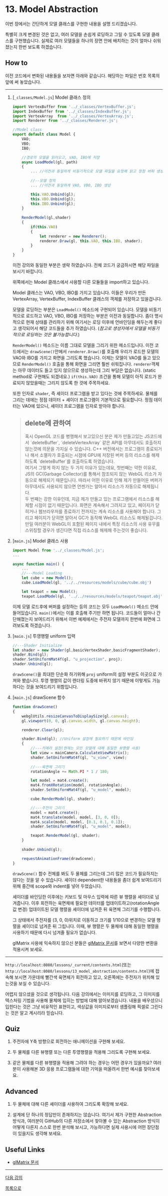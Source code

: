 # 13. Model Abstraction

이번 장에서는 간단하게 모델 클래스를 구현한 내용을 설명 드리겠습니다.

특별히 크게 변경된 것은 없고, 여러 모델을 손쉽게 로딩하고 그릴 수 있도록 모델 클래스를 구현했습니다. 실제로 여러 모델들을 하나의 장면 안에 배치하는 것이 얼마나 쉬워졌는지 한번 보도록 하겠습니다.

## How to

이전 코드에서 변화된 내용들을 보자면 아래와 같습니다. 해당하는 파일은 번호 목록의 앞에 써 놓았습니다.

---
1. [`_classes/Model.js`] Model 클래스 정의

    ```js
    import VertexBuffer from '../_classes/VertexBuffer.js';
    import IndexBuffer from '../_classes/IndexBuffer.js';
    import VertexArray  from '../_classes/VertexArray.js';
    import Renderer from '../_classes/Renderer.js';

    //Model class
    export default class Model {
        VAO;
        VBO;
        IBO;

        //경로의 모델을 읽어오고, VAO, IBO에 저장
        async LoadModel(gl, path)
        {
            ... //이전과 동일하게 비동기적으로 모델 파일을 요청해 읽고 정점 버퍼 생성
            
            //--모델 정의
            ... //이전과 동일하게 VAO, VBO, IBO 생성

            this.VAO.Unbind(gl);
            this.VBO.Unbind(gl);
            this.IBO.Unbind(gl);
        }
        
        RenderModel(gl,shader)
        {
            if(this.VAO)
            {
                let renderer = new Renderer();
                renderer.Draw(gl, this.VAO, this.IBO, shader);
            }
        }
    }
    ```
    
    이전 강의와 동일한 부분은 생략 하였습니다. 전체 코드가 궁금하시면 해당 파일을 보시기 바랍니다.

    위쪽에서는 Model 클래스에서 사용할 다른 모듈들을 import하고 있습니다.

    Model 클래스는 VAO, VBO, IBO를 가지고 있습니다. 이들은 우리가 만든 VertexArray, VertexBuffer, IndexBuffer 클래스의 객체를 저장하고 있을겁니다.

    모델을 로딩하는 부분은 `LoadModel()` 메소드에 구현되어 있습니다. 모델을 비동기적으로 로드하고 VAO, VBO, IBO를 저장하는 부분은 이전과 동일합니다. 좀더 명시적으로 현재 상태를 관리하기 위해 여기서는 로딩 이후에 언바인딩을 해두는게 좋다고 생각되어서 해당 코드들을 추가 하였습니다. (*참고로 생성자에서 모델을 비동기적으로 로딩하는 것은 불가능합니다.*)

    `RenderModel()` 메소드는 이름 그대로 모델을 그리기 위한 메소드입니다. 이전 코드에서는 `drawScene()`안에서 `renderer.Draw()`를 호출해 우리가 로드한 모델의 VAO와 IBO를 가지고 화면을 그리도록 했습니다. 이제는 모델이 VAO를 들고 있으므로 `RenderModel()` 호출을 통해 화면을 그리면 훨씬 쉬워집니다. `renderer`객체는 아무 데이터도 들고 있지 않으므로 생성하는데 그리 부담은 없습니다. (static method로 구현해도 되겠네요.) `if(this.VAO)` 조건을 통해 모델이 아직 로드가 완료되지 않았을때는 그리지 않도록 한 것에 주목하세요.

    또한 인자로 `shader`, 즉 셰이더 프로그램을 받고 있다는 것에 주목하세요. 물체를 그리는 데에는 정점 데이터 + 셰이더 프로그램이 기본적으로 필요합니다. 정점 데이터는 VAO에 있으니, 셰이더 프로그램을 인자로 받아야 합니다.

    > <p><h2> delete에 관하여 </h2></p>
    > <p>혹시 OpenGL 코드를 병행해서 보고있으신 분은 제가 만들고있는 JS코드에서 `deleteBuffer`, `deleteVertexArray` 같은 API를 아무데서도 호출하지 않는것에 의문을 가지실 수 있습니다. C++ 버전에서는 프로그램이 종료되거나 해서 소멸자가 호출되는 시점에 GPU에 저장된 버퍼 등의 리소스를 해제하도록 `deleteBuffer`를 호출하도록 하였습니다.</br>
    > 여기서 그렇게 하지 않는 두 가지 이유가 있는데요, 첫번째는 약한 이유로, JS의 GC(Garbage Collector)를 통해서 참조되지 않는 WebGL 리소가 자동으로 해제되기 때문입니다. 따라서 어떤 이유로 인해 제가 만들어둔 버퍼가 아무데서도 사용되지 않으면 언젠가는 알아서 리소스가 자동으로 해제됩니다.</br>
    > 두 번째는 강한 이유인데, 지금 제가 만들고 있는 프로그램에서 리소스를 해제할 시점이 없기 때문입니다. 화면은 계속해서 그려지고 있고, 페이지가 닫히거나 웹브라우저를 종료하기 전까지는 계속 리소스를 사용해야 합니다. 그리고 페이지가 닫히면 알아서 GC가 동작해 WebGL 리소스도 해제될겁니다.</br>
    > 만일 여러분이 WebGL이 포함된 페이지 내에서 특정 리소스의 사용 유무를 스위칭할 경우가 생긴다면 직접 리소스를 해제해 주는것이 좋습니다.</p>
    

2. [`main.js`] Model 클래스 사용

    ```js
    import Model from '../_classes/Model.js';
    ...

    async function main() {
        ...
        //---Model Loading
        let cube = new Model();
        cube.LoadModel(gl, '../../resources/models/cube/cube.obj')

        let teapot = new Model();
        teapot.LoadModel(gl, '../../resources/models/teapot/teapot.obj')
    ```

    이제 모델 로드후에 버퍼를 설정하는 등의 코드는 모두 `LoadModel()` 메소드 안에 들어있습니다. `main()`에서는 이를 호출해 주기만 하면 됩니다. 코드들이 얼마나 간단해졌는지 보여드리기 위해서 이번 예제에서는 주전자 모델까지 한번에 화면에 그려보도록 하겠습니다.

3. [`maio.js`] 투영행렬 uniform 입력

    ```js
    //---Shader Initialize
    let shader = new Shader(gl,basicVertexShader,basicFragmentShader);
    shader.Bind(gl);
    shader.SetUniformMat4f(gl, "u_projection", proj); 
    shader.Unbind(gl);
    ```

    `drawScene()`을 최대한 단순화 하기위해 `proj` uniform의 설정 부분도 이곳으로 가져와 봤습니다. 투영 행렬의 값이 렌더링 도중에 바뀌지 않기 때문에 이렇게도 가능하다는 것을 보여드리기 위함입니다.

4. [`main.js`] drawScene 함수

    ```js
    function drawScene()
    {
        webglUtils.resizeCanvasToDisplaySize(gl.canvas);
        gl.viewport(0, 0, gl.canvas.width, gl.canvas.height);

        renderer.Clear(gl);

        shader.Bind(gl); //Uniform 설정에 필요하기 때문에 바인딩
        {
            //---카메라 설정(현재는 모든 모델에 대해 동일한 뷰행렬 사용)
            let view = mainCamera.CalculateViewMatrix();
            shader.SetUniformMat4f(gl, "u_view", view);
            
            //---육면체 그리기
            rotationAngle += Math.PI * 1 / 180;

            let model = mat4.create();
            mat4.fromXRotation(model, rotationAngle);
            shader.SetUniformMat4f(gl, "u_model", model);

            cube.RenderModel(gl, shader);

            //---주전자 그리기
            model = mat4.create();
            mat4.translate(model, model, [3, 0, 0]);
            mat4.scale(model, model, [0.1, 0.1, 0.1]);
            shader.SetUniformMat4f(gl, "u_model", model);

            teapot.RenderModel(gl, shader);
        }
        
        shader.Unbind(gl);

        requestAnimationFrame(drawScene);
    }
    ```

    `drawScene()` 함수 전체를 봐도 두 물체를 그리는데 그리 많은 코드가 필요하지는 않다는 것을 알 수 있습니다. 셰이더 dependent한 내용들을 좀더 쉽게 보여드리기 위해 중간에 scope와 indent를 넣어 두었습니다.

    셰이더를 바인딩한 이후에는 키보드 및 마우스 입력에 따른 뷰 행렬을 셰이더로 넘겨줍니다. 이후 회전하는 육면체에 필요한 데이터를 업데이트하고(rotationAngle 값 변경) 업데이트된 모델 행렬을 셰이더에 넘겨준 뒤 육면체 그리기를 수행합니다.

    그 상태에서 주전자를 (3, 0, 0)위치로 이동하고 크기를 1/10으로 변경하는 모델 행렬을 셰이더로 넘겨준 뒤 그립니다. 이때, 뷰 행렬은 두 물체에 대해 동일한 행렬을 사용하기 때문에 다시 넘겨줄 필요가 없습니다.

    glMatrix 사용에 익숙하지 않으신 분들은 [glMatrix 문서](https://glmatrix.net/docs/index.html)를 보면서 다양한 변환을 적용시켜 보세요.

---

`http://localhost:8080/lessons/_current/contents.html`(또는 `http://localhost:8080/lessons/13_model_abstraction/contents.html`)에 접속해 보시면 가운데에 빨간색 육면체가 회전하고 있고, 오른쪽에는 주전자가 위치해 있는것을 보실 수 있습니다.

어렵지 않으셨을 것으로 생각됩니다. 다음 강의에서는 이미지를 로딩하고, 그 이미지를 텍스처링 기법을 사용해 물체에 입히는 방법에 대해 알아보겠습니다. 내용을 배우셨으니 입힌다는 것은 그냥 비유적인 표현이고, 색상값을 이미지로부터 샘플링해 픽셀로 그린다는 것은 알고 계시리라 믿습니다.

## Quiz

1. 주전자에 Y축 방향으로 회전하는 애니메이션을 구현해 보세요.

2. 두 물체를 다른 뷰행렬 또는 다른 투영행렬을 적용해 그리도록 구현해 보세요.

3. 같은 물체를 다른 뷰행렬을 적용해 그려야 하는 경우는 어떤 경우가 있을까요? 여러분이 사용해본 3D 응용 프로그램들에 대한 기억을 떠올려서 한번 예시를 찾아보세요.

## Advanced

1. 두 물체에 대해 다른 셰이더를 사용하여 그리도록 확장해 보세요.

2. 설계에 단 하나의 정답만이 존재하지는 않습니다. 여기서 제가 구현한 Abstraction 방식과, 여러분이 GitHub의 다른 저장소에서 찾아볼 수 있는 Abstraction 방식이 어떻게 다른지 스스로 한번 분석해 보시고, 가능하다면 실제 사용시에 어떤 장단점이 있을지도 생각해 보세요.

## Useful Links

- [glMatrix 문서](https://glmatrix.net/docs/index.html)

---

[다음 강의](../14_texture/)

[목록으로](../)